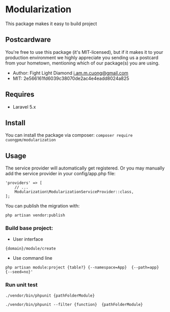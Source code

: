 # Modularization
This package makes it easy to build project

## Postcardware
You're free to use this package (it's MIT-licensed), but if it makes it to your production environment we highly appreciate you sending us a postcard from your hometown, mentioning which of our package(s) you are using.
- Author: Fight Light Diamond <i.am.m.cuong@gmail.com>
- MIT: 2e566161fd6039c38070de2ac4e4eadd8024a825

## Requires
- Laravel 5.x

## Install
You can install the package via composer:
`composer require cuongpm/modularization`

## Usage
The service provider will automatically get registered. Or you may manually add the service provider in your config/app.php file:

```
'providers' => [
    // ...
    Modularization\ModularizationServiceProvider::class,
];
```

You can publish the migration with:
```angular2html
php artisan vendor:publish
```

### Build base project: 
- User interface
 ```angular2html
{domain}/module/create
 ```
- Use command line
 ```angular2html
 php artisan module:project {table?} {--namespace=App}  {--path=app}  {--seed=no}'
 ```
### Run unit test
 ```angular2html
./vendor/bin/phpunit {pathFolderModule}

./vendor/bin/phpunit --filter {function}  {pathFolderModule}
```
 ##